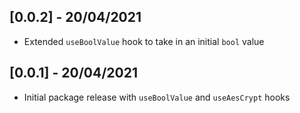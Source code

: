 ## [0.0.2] - 20/04/2021

* Extended `useBoolValue` hook to take in an initial `bool` value

## [0.0.1] - 20/04/2021

* Initial package release with `useBoolValue` and `useAesCrypt` hooks
